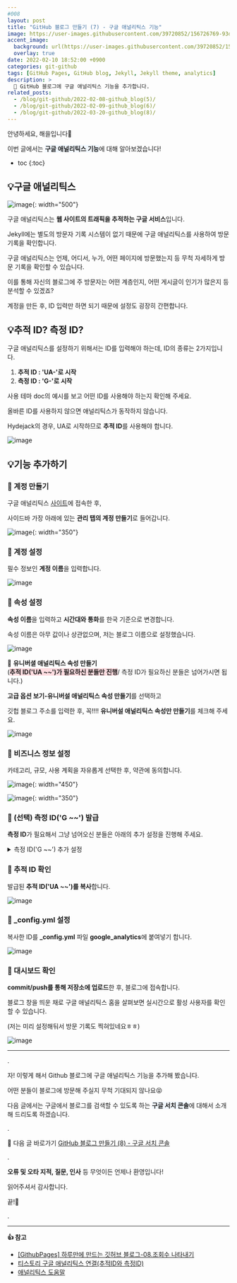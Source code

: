 ```yaml
---
#008
layout: post
title: "GitHub 블로그 만들기 (7) - 구글 애널리틱스 기능"
image: https://user-images.githubusercontent.com/39720852/156726769-93d906b4-f7f7-431c-96a8-2dfd6f455a29.png
accent_image:
  background: url(https://user-images.githubusercontent.com/39720852/152405232-29b296d1-653c-4505-ad3c-07fd5a680d17.png) center/cover
  overlay: true
date: 2022-02-10 18:52:00 +0900
categories: git-github
tags: [GitHub Pages, GitHub blog, Jekyll, Jekyll theme, analytics]
description: >
  📝 GitHub 블로그에 구글 애널리틱스 기능을 추가합니다.
related_posts:
  - /blog/git-github/2022-02-08-github_blog(5)/
  - /blog/git-github/2022-02-09-github_blog(6)/
  - /blog/git-github/2022-03-20-github_blog(8)/
---
```


안녕하세요, 해을입니다🦖

이번 글에서는 <span style="background-color:#f1f8ff">**구글 애널리틱스 기능**</span>에 대해 알아보겠습니다!

* toc
{:toc}

## 💡구글 애널리틱스

![image](https://user-images.githubusercontent.com/39720852/156784769-cf54968e-6ff2-4c74-96ef-236fd324abcd.png){: width="500"}

구글 애널리틱스는 **웹 사이트의 트래픽을 추적하는 구글 서비스**입니다.

Jekyll에는 별도의 방문자 기록 시스템이 없기 때문에 구글 애널리틱스를 사용하여 방문 기록을 확인합니다.

구글 애널리틱스는 언제, 어디서, 누가, 어떤 페이지에 방문했는지 등 무척 자세하게 방문 기록을 확인할 수 있습니다.

이를 통해 자신의 블로그에 주 방문자는 어떤 계층인지, 어떤 게시글이 인기가 많은지 등 분석할 수 있겠죠?

계정을 만든 후, ID 입력만 하면 되기 때문에 설정도 굉장히 간편합니다.

## 💡추적 ID? 측정 ID?

구글 애널리틱스를 설정하기 위해서는 ID를 입력해야 하는데, ID의 종류는 2가지입니다.

1. **추적 ID : 'UA-'로 시작**
2. **측정 ID : 'G-'로 시작**

사용 테마 doc의 예시를 보고 어떤 ID를 사용해야 하는지 확인해 주세요.

올바른 ID를 사용하지 않으면 애널리틱스가 동작하지 않습니다.

Hydejack의 경우, UA로 시작하므로 **추적 ID**를 사용해야 합니다.

![image](https://user-images.githubusercontent.com/39720852/156769777-49756925-7680-4e79-b5cf-1ed77ec33193.png)

## 💡기능 추가하기

### 🥨 계정 만들기

구글 애널리틱스 [사이트](https://analytics.google.com/)에 접속한 후,

사이드바 가장 아래에 있는 **관리 탭의 계정 만들기**로 들어갑니다.

![image](https://user-images.githubusercontent.com/39720852/156733623-12f26cc4-ce9f-479c-bdfb-991c3e5f484c.png){: width="350"}

### 🥨 계정 설정

필수 정보인 **계정 이름**을 입력합니다.

![image](https://user-images.githubusercontent.com/39720852/156778266-f2ff523d-286e-48f1-a7c2-48e70b3e6f82.png)

### 🥨 속성 설정

**속성 이름**을 입력하고 **시간대와 통화**를 한국 기준으로 변경합니다.

속성 이름은 아무 값이나 상관없으며, 저는 블로그 이름으로 설정했습니다.

![image](https://user-images.githubusercontent.com/39720852/156778821-1a32f28c-d1bd-41ce-99ef-201233a9b576.png)

🌟 **유니버셜 애널리틱스 속성 만들기**  
(<span style="background-color:#ffdce0">**추적 ID('UA ~~')가 필요하신 분들만 진행**</span>/ 측정 ID가 필요하신 분들은 넘어가시면 됩니다.)

**고급 옵션 보기-유니버설 애널리틱스 속성 만들기**를 선택하고

깃헙 블로그 주소를 입력한 후, 꼭!!!! **유니버설 애널리틱스 속성만 만들기**를 체크해 주세요.

![image](https://user-images.githubusercontent.com/39720852/156799042-9b89ca26-9aa8-4978-a1a7-95087ee2d681.png)

### 🥨 비즈니스 정보 설정

카테고리, 규모, 사용 계획을 자유롭게 선택한 후, 약관에 동의합니다.

![image](https://user-images.githubusercontent.com/39720852/156781622-0d2a4eab-960c-4a8b-807f-4f64571b05b7.png){: width="450"}

![image](https://user-images.githubusercontent.com/39720852/156781949-bcca8ee9-cc3e-4ebf-8cac-7fb6c508b7e9.png){: width="350"}

### 🥨 (선택) 측정 ID('G ~~') 발급

**측정 ID**가 필요해서 그냥 넘어오신 분들은 아래의 추가 설정을 진행해 주세요.

<details> 
<summary>측정 ID('G ~~') 추가 설정</summary>
<div markdown="1">

1. **웹** 플랫폼의 **데이터 스트림을 설정**합니다.
  ![image](https://user-images.githubusercontent.com/39720852/156800419-f4a6da38-a380-4e6c-a73a-ba4ebcff7973.png)

2. 깃헙 블로그 **주소**와 **스트림 이름**을 입력합니다.
  ![image](https://user-images.githubusercontent.com/39720852/156798169-e72a1562-4e06-476c-89c5-ce685fde737a.png)

3. 발급된 **측정 ID('G ~~')를 복사**합니다.
  ![image](https://user-images.githubusercontent.com/39720852/156800493-c320a595-f960-4085-bec7-598e47400c70.png)

</div>
</details>

### 🥨 추적 ID 확인

발급된 **추적 ID('UA ~~')를 복사**합니다.

![image](https://user-images.githubusercontent.com/39720852/156800374-22d83cf8-c5dd-4121-9313-49bd2ce7bd88.png)

### 🥨 _config.yml 설정

복사한 ID를 **_config.yml** 파일 **google_analytics**에 붙여넣기 합니다.

![image](https://user-images.githubusercontent.com/39720852/156786531-cf52ecfd-4876-49e9-bab7-d0c52dac3edf.png)

### 🥨 대시보드 확인

**commit/push를 통해 저장소에 업로드**한 후, 블로그에 접속합니다.

블로그 창을 띄운 채로 구글 애널리틱스 홈을 살펴보면 실시간으로 활성 사용자를 확인할 수 있습니다.

(저는 미리 설정해둬서 방문 기록도 찍혀있네요ㅎㅎ)

![image](https://user-images.githubusercontent.com/39720852/156783825-5fafd33d-b015-4da1-ab87-097eb2ef9217.png)

---

.

자! 이렇게 해서 Github 블로그에 구글 애널리틱스 기능을 추가해 봤습니다.

어떤 분들이 블로그에 방문해 주실지 무척 기대되지 않나요😝

다음 글에서는 구글에서 블로그를 검색할 수 있도록 하는 <span style="background-color:#f1f8ff">**구글 서치 콘솔**</span>에 대해서 소개해 드리도록 하겠습니다.

.

🔗 다음 글 바로가기 [GitHub 블로그 만들기 (8) - 구글 서치 콘솔](/blog/git-github/github-blog/2022-03-20-github_blog(8))

.

**오류 및 오타 지적, 질문, 인사** 등 무엇이든 언제나 환영입니다!

읽어주셔서 감사합니다.

끝!🦕

.

---

**👍 참고**

* [[GithubPages] 하루만에 만드는 깃허브 블로그-08.조회수 나타내기](https://khw11044.github.io/blog/githubpages/2020-12-26-making-blog-08/)
* [티스토리 구글 애널리틱스 연결(추적ID와 측정ID)](https://pujin28.tistory.com/entry/%ED%8B%B0%EC%8A%A4%ED%86%A0%EB%A6%AC-%EA%B5%AC%EA%B8%80-%EC%95%A0%EB%84%90%EB%A6%AC%ED%8B%B1%EC%8A%A4-%EC%97%B0%EA%B2%B0-%EC%B6%94%EC%A0%81-ID%EC%99%80-%EC%B8%A1%EC%A0%95-ID)
* [애널리틱스 도움말](https://support.google.com/analytics/answer/10269537?hl=ko)
